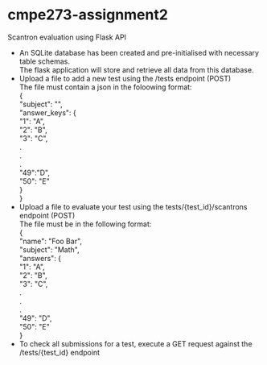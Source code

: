 # cmpe273-assignment2
Scantron evaluation using Flask API<br>
- An SQLite database has been created and pre-initialised with necessary table schemas.<br>
  The flask application will store and retrieve all data from this database.<br>
- Upload a file to add a new test using the /tests endpoint (POST)<br>
  The file must contain a json in the foloowing format:<br>
  {<br>
    "subject": "",<br>
    "answer_keys": {<br>
      "1": "A",<br>
      "2": "B",<br>
      "3": "C",<br>
        .<br>
        .<br>
        .<br>
      "49":"D",<br>
      "50": "E"<br>
    }<br>
  }<br>
- Upload a file to evaluate your test using the tests/{test_id}/scantrons endpoint (POST)<br>
  The file must be in the following format:<br>
  {<br>
    "name": "Foo Bar",<br>
    "subject": "Math",<br>
    "answers": {<br>
      "1": "A",<br>
      "2": "B",<br>
      "3": "C",<br>
        .<br>
        .<br>
        .<br>
      "49": "D",<br>
      "50": "E"<br>
  }<br>
- To check all submissions for a test, execute a GET request against the /tests/{test_id} endpoint<br>

